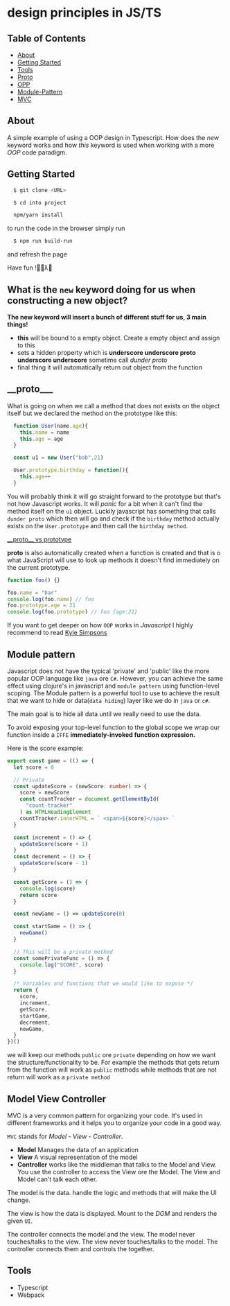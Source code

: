 # design principles in JS/TS

## Table of Contents

- [About](#about)
- [Getting Started](#getting_started)
- [Tools](#tools)
- [Proto](#proto)
- [OPP](#opp)
- [Module-Pattern](#module-pattern)
- [MVC](#mvc)

## About <a name = "about"></a>

A simple example of using a OOP design in Typescript.
How does the _new_ keyword works and how _this_ keyword is used when working with a more _OOP_ code paradigm.

## Getting Started <a name = "getting_started"></a>

```bash
  $ git clone <URL>

  $ cd into project

  npm/yarn install

```

to run the code in the browser simply run

```bash
  $ npm run build-run
```

and refresh the page

Have fun !✌🏻ƛ🤩

## What is the `new` keyword doing for us when constructing a new object?

**The new keyword will insert a bunch of different stuff for us, 3 main things!**

- **this** will be bound to a empty object. Create a empty object and assign to this
- sets a hidden property which is **underscore underscore proto underscore underscore** sometime call _dunder proto_
- final thing it will automatically return out object from the function

## <a name = "proto" ></a> **\_\_proto\_\_\_**

What is going on when we call a method that does not exists on the object itself but we declared the method on the prototype like this:

```js
  function User(name.age){
    this.name = name
    this.age = age
  }

  const u1 = new User("bob",21)

  User.prototype.birthday = function(){
    this.age++
  }

```

You will probably think it will go straight forward to the prototype but that's not how Javascript works.
It will _panic_ for a bit when it can't find the method itself on the `u1` object.
Luckily javascript has something that calls `dunder proto` which then will go and check if the `birthday` method actually exists on the `User.prototype` and then call the `birthday method`.

[\_\_proto\_\_ vs prototype](https://stackoverflow.com/questions/9959727/proto-vs-prototype-in-javascript)

**proto** is also automatically created when a function is created and that is o what JavaScript will use to look up methods it doesn't find immediately on the current prototype.

```js
function foo() {}

foo.name = "bar"
console.log(foo.name) // foo
foo.prototype.age = 21
console.log(foo.prototype) // foo {age:21}
```

If you want to get deeper on how `OOP` works in _Javascript_ I highly recommend to read [Kyle Simpsons](https://github.com/getify/You-Dont-Know-JS)

## Module pattern <a name = "module-pattern"></a>

Javascript does not have the typical 'private' and 'public' like the more popular OOP language like `java` ore `C#`. However, you can achieve the same effect using clojure's in javascript and `module pattern` using function-level scoping.
The Module pattern is a powerful tool to use to achieve the result that we want to hide or data(`data hiding`) layer like we do in `java` or `c#`.

The main goal is to hide all data until we really need to use the data.

To avoid exposing your top-level function to the global scope we wrap our function inside a `IFFE` **immediately-invoked function expression.**

Here is the score example:

```ts
export const game = (() => {
  let score = 0

  // Private
  const updateScore = (newScore: number) => {
    score = newScore
    const countTracker = document.getElementById(
      "count-tracker"
    ) as HTMLHeadingElement
    countTracker.innerHTML = ` <span>${score}</span> `
  }

  const increment = () => {
    updateScore(score + 1)
  }
  const decrement = () => {
    updateScore(score - 1)
  }

  const getScore = () => {
    console.log(score)
    return score
  }

  const newGame = () => updateScore(0)

  const startGame = () => {
    newGame()
  }

  // This will be a private method
  const somePrivateFunc = () => {
    console.log("SCORE", score)
  }

  /* Variables and functions that we would like to expose */
  return {
    score,
    increment,
    getScore,
    startGame,
    decrement,
    newGame,
  }
})()
```

we will keep our methods `public` ore `private` depending on how we want the structure/functionality to be.
For example the methods that gets return from the function will work as `public` methods while methods that are not return will work as a `private method`

## Model View Controller <a name = "mvc"></a>

MVC is a very common pattern for organizing your code.
It's used in different frameworks and it helps you to organize your code in a good way.

`MVC` stands for _Model - View - Controller_.

- **Model** Manages the data of an application
- **View** A visual representation of the model
- **Controller** works like the middleman that talks to the Model and View. You use the controller to access the View ore the Model. The View and Model can't talk each other.

The model is the data. handle the logic and methods that will make the UI change.

The view is how the data is displayed. Mount to the _DOM_ and renders the given `UI`.

The controller connects the model and the view.
The model never touches/talks to the view. The view never touches/talks to the model. The controller connects them and controls the together.

## Tools <a name = "tools"></a>

- Typescript
- Webpack
